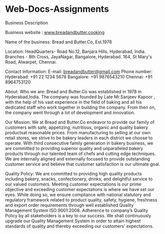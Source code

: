 # Web-Docs-Assignments


Business Description

Business website : www.breadandbutter.cooking

Name of the business: Bread and Butter.Co, Est.1978

Location: 
HeadQuarters- Road No.12, Banjara Hills, Hyderabad, India.
Branches - 8th Cross, JayaNagar, Bangalore, Hyderabad.
  	   164, St Mary's Road, Alwarpet, Chennai.


Contact Information:
E-mail: breadandbutter@gmail.com
Phone number:
Hyderabad: +91 22 1234 5678
Bangalore: +91 9876543210
Chennai: +91 8964753120


About:
Who we are:
Bread and Butter.Co was established in 1978 in Hyderabad,India. The company was founded by Late Mr.Sanjeev Kapoor
, with the help of his vast experience in the field of baking and all his dedicated staff who 
work together in building the company. From then on, the company went through a lot of development and innovation.

Our Mission:
We at Bread and Butter.Co endeavor to provide our family of customers with safe, appetizing, nutritious, 
organic and quality bakery productsat reasonable prices. From manufacturing to selling at our own retail stores, 
we strive to be bakery leaders
in each district we choose to operate. With third consecutive family generation in bakery business, we are 
committed to providing superior quality and unparalleled bakery products through our talented team of chefs
and cutting edge techniques. We are internally aligned and externally focused to provide outstanding customer 
service and believe that customer satisfaction is our ultimate goal.

Quality Policy:
We are committed to providing high quality products including bakery, snacks, confectionery, drinks; and 
delightful service to our valued customers. Meeting customer expectations is our prime objective and exceeding
customer expectations is where we have set our eyes. While doing so, we ensure compliance with national 
statutory and regulatory framework related to product quality, safety, hygiene, freshness and export order 
requirements through well established Quality Management System ISO 9001:2008. Adherence to company’s Quality
Policy by all stakeholders is a key to our success. We shall continuously upgrade our Quality Management System 
in order to attain highest standards of quality and thereby exceeding our customers’ expectations.

